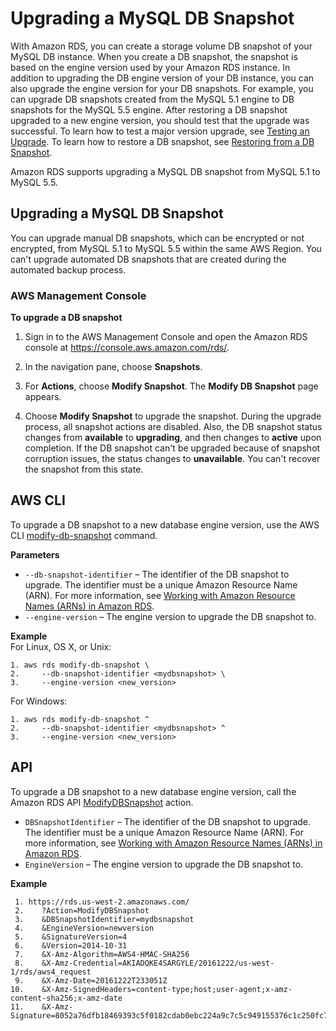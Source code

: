 # Upgrading a MySQL DB Snapshot<a name="USER_UpgradeDBSnapshot.MySQL"></a>

With Amazon RDS, you can create a storage volume DB snapshot of your MySQL DB instance\. When you create a DB snapshot, the snapshot is based on the engine version used by your Amazon RDS instance\. In addition to upgrading the DB engine version of your DB instance, you can also upgrade the engine version for your DB snapshots\. For example, you can upgrade DB snapshots created from the MySQL 5\.1 engine to DB snapshots for the MySQL 5\.5 engine\. After restoring a DB snapshot upgraded to a new engine version, you should test that the upgrade was successful\. To learn how to test a major version upgrade, see [Testing an Upgrade](USER_UpgradeDBInstance.MySQL.md#USER_UpgradeDBInstance.MySQL.UpgradeTesting)\. To learn how to restore a DB snapshot, see [Restoring from a DB Snapshot](USER_RestoreFromSnapshot.md)\.

Amazon RDS supports upgrading a MySQL DB snapshot from MySQL 5\.1 to MySQL 5\.5\.

## Upgrading a MySQL DB Snapshot<a name="USER_UpgradeDBSnapshot.MySQL.Upgrading"></a>

You can upgrade manual DB snapshots, which can be encrypted or not encrypted, from MySQL 5\.1 to MySQL 5\.5 within the same AWS Region\. You can't upgrade automated DB snapshots that are created during the automated backup process\.

### AWS Management Console<a name="USER_UpgradeDBSnapshot.MySQL.Console"></a>

**To upgrade a DB snapshot**

1. Sign in to the AWS Management Console and open the Amazon RDS console at [https://console\.aws\.amazon\.com/rds/](https://console.aws.amazon.com/rds/)\.

1. In the navigation pane, choose **Snapshots**\.

1. For **Actions**, choose **Modify Snapshot**\. The **Modify DB Snapshot** page appears\. 

1. Choose **Modify Snapshot** to upgrade the snapshot\. During the upgrade process, all snapshot actions are disabled\. Also, the DB snapshot status changes from **available** to **upgrading**, and then changes to **active** upon completion\. If the DB snapshot can't be upgraded because of snapshot corruption issues, the status changes to **unavailable**\. You can't recover the snapshot from this state\. 

## AWS CLI<a name="USER_UpgradeDBSnapshot.MySQL.CLI"></a>

To upgrade a DB snapshot to a new database engine version, use the AWS CLI [modify\-db\-snapshot](https://docs.aws.amazon.com/cli/latest/reference/rds/modify-db-snapshot.html) command\. 

**Parameters**
+ `--db-snapshot-identifier` – The identifier of the DB snapshot to upgrade\. The identifier must be a unique Amazon Resource Name \(ARN\)\. For more information, see [Working with Amazon Resource Names \(ARNs\) in Amazon RDS](USER_Tagging.ARN.md)\.
+ `--engine-version` – The engine version to upgrade the DB snapshot to\.

**Example**  
For Linux, OS X, or Unix:  

```
1. aws rds modify-db-snapshot \
2.     --db-snapshot-identifier <mydbsnapshot> \
3.     --engine-version <new_version>
```
For Windows:  

```
1. aws rds modify-db-snapshot ^
2.     --db-snapshot-identifier <mydbsnapshot> ^
3.     --engine-version <new_version>
```

## API<a name="USER_UpgradeDBSnapshot.MySQL.API"></a>

To upgrade a DB snapshot to a new database engine version, call the Amazon RDS API [ ModifyDBSnapshot](https://docs.aws.amazon.com/AmazonRDS/latest/APIReference//API_ModifyDBSnapshot.html) action\. 
+ `DBSnapshotIdentifier` – The identifier of the DB snapshot to upgrade\. The identifier must be a unique Amazon Resource Name \(ARN\)\. For more information, see [Working with Amazon Resource Names \(ARNs\) in Amazon RDS](USER_Tagging.ARN.md)\. 
+ `EngineVersion` – The engine version to upgrade the DB snapshot to\. 

**Example**  

```
 1. https://rds.us-west-2.amazonaws.com/
 2.    ?Action=ModifyDBSnapshot
 3.    &DBSnapshotIdentifier=mydbsnapshot
 4.    &EngineVersion=newversion
 5.    &SignatureVersion=4
 6.    &Version=2014-10-31
 7.    &X-Amz-Algorithm=AWS4-HMAC-SHA256
 8.    &X-Amz-Credential=AKIADQKE4SARGYLE/20161222/us-west-1/rds/aws4_request
 9.    &X-Amz-Date=20161222T233051Z
10.    &X-Amz-SignedHeaders=content-type;host;user-agent;x-amz-content-sha256;x-amz-date
11.    &X-Amz-Signature=8052a76dfb18469393c5f0182cdab0ebc224a9c7c5c949155376c1c250fc7ec3
```